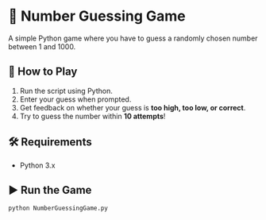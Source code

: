 # 🎯 Number Guessing Game

A simple Python game where you have to guess a randomly chosen number between 1 and 1000.

## 🚀 How to Play
1. Run the script using Python.
2. Enter your guess when prompted.
3. Get feedback on whether your guess is **too high, too low, or correct**.
4. Try to guess the number within **10 attempts**!

## 🛠 Requirements
- Python 3.x

## ▶️ Run the Game
```bash
python NumberGuessingGame.py
